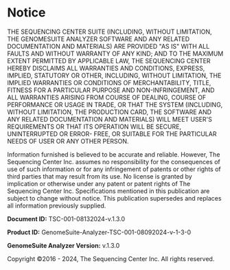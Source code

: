 # Notice

THE SEQUENCING CENTER SUITE (INCLUDING, WITHOUT LIMITATION, THE GENOMESUITE ANALYZER SOFTWARE AND ANY RELATED DOCUMENTATION AND MATERIALS) ARE PROVIDED "AS IS" WITH ALL FAULTS AND WITHOUT WARRANTY OF ANY KIND; AND TO THE MAXIMUM EXTENT PERMITTED BY APPLICABLE LAW, THE SEQUENCING CENTER HEREBY DISCLAIMS ALL WARRANTIES AND CONDITIONS, EXPRESS, IMPLIED, STATUTORY OR OTHER, INCLUDING, WITHOUT LIMITATION, THE IMPLIED WARRANTIES OR CONDITIONS OF MERCHANTABILITY, TITLE, FITNESS FOR A PARTICULAR PURPOSE AND NON-INFRINGEMENT, AND ALL WARRANTIES ARISING FROM COURSE OF DEALING, COURSE OF PERFORMANCE OR USAGE IN TRADE, OR THAT THE SYSTEM (INCLUDING, WITHOUT LIMITATION, THE PRODUCTION CARD, THE SOFTWARE AND ANY RELATED DOCUMENTATION AND MATERIALS) WILL MEET USER'S REQUIREMENTS OR THAT ITS OPERATION WILL BE SECURE, UNINTERRUPTED OR ERROR- FREE, OR SUITABLE FOR THE PARTICULAR NEEDS OF USER OR ANY OTHER PERSON.

Information furnished is believed to be accurate and reliable. However, The Sequencing Center Inc. assumes no responsibility for the consequences of use of such information or for any infringement of patents or other rights of third parties that may result from its use. No license is granted by implication or otherwise under any patent or patent rights of The Sequencing Center Inc. Specifications mentioned in this publication are subject to change without notice. This publication supersedes and replaces all information previously supplied.

**Document ID:** TSC-001-08132024-v.1.3.0

**Product ID:** GenomeSuite-Analyzer-TSC-001-08092024-v-1-3-0

**GenomeSuite Analyzer Version:** v.1.3.0

Copyright ©2016 - 2024, The Sequencing Center Inc. All rights reserved.
